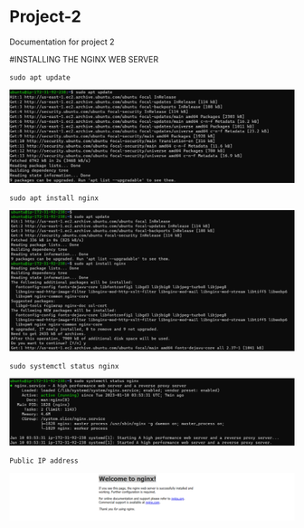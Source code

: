 # Project-2

Documentation for project 2 

#INSTALLING THE NGINX WEB SERVER

`sudo apt update`

![sudo apt update](./Images/sudo-apt-update.png)

`sudo apt install nginx`

![sudo apt install nginx](./Images/sudo-apt-install-nginx.png)

`sudo systemctl status nginx`

![sudo systemctl status nginx](./Images/sudo-systemctl-status-nginx.png)

`Public IP address`

![Public IP address](./Images/Welcome-to-nginx!.png)

